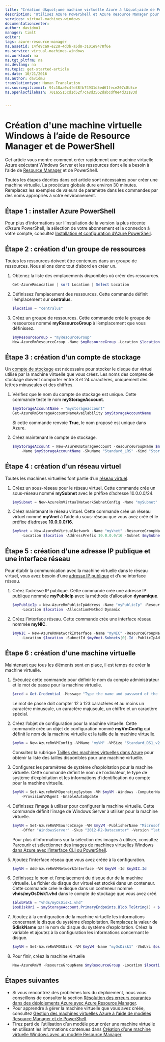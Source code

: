 ```yaml
---
title: "Création d&quot;une machine virtuelle Azure à l&quot;aide de PowerShell | Microsoft Docs"
description: "Utilisez Azure PowerShell et Azure Resource Manager pour créer facilement une machine virtuelle exécutant Windows Server."
services: virtual-machines-windows
documentationcenter: 
author: davidmu1
manager: timlt
editor: 
tags: azure-resource-manager
ms.assetid: 14fe9ca9-e228-4d3b-a5d8-3101e9478f6e
ms.service: virtual-machines-windows
ms.workload: na
ms.tgt_pltfrm: na
ms.devlang: na
ms.topic: get-started-article
ms.date: 10/21/2016
ms.author: davidmu
translationtype: Human Translation
ms.sourcegitcommit: 94c18aa0c4fe38fb74931d5ed61fece207c8b5ce
ms.openlocfilehash: 701a5515cd1d52f7ca8d3562dabcdf0e4d31183d


---
```

# <a name="create-a-windows-vm-using-resource-manager-and-powershell"></a>Création d'une machine virtuelle Windows à l’aide de Resource Manager et de PowerShell
Cet article vous montre comment créer rapidement une machine virtuelle Azure exécutant Windows Server et les ressources dont elle a besoin à l’aide de [Resource Manager](../azure-resource-manager/resource-group-overview.md) et de PowerShell. 

Toutes les étapes décrites dans cet article sont nécessaires pour créer une machine virtuelle. La procédure globale dure environ 30 minutes. Remplacez les exemples de valeurs de paramètre dans les commandes par des noms appropriés à votre environnement.

## <a name="step-1-install-azure-powershell"></a>Étape 1 : installer Azure PowerShell
Pour plus d’informations sur l’installation de la version la plus récente d’Azure PowerShell, la sélection de votre abonnement et la connexion à votre compte, consultez [Installation et configuration d’Azure PowerShell](/powershell/azureps-cmdlets-docs).

## <a name="step-2-create-a-resource-group"></a>Étape 2 : création d'un groupe de ressources
Toutes les ressources doivent être contenues dans un groupe de ressources. Nous allons donc tout d’abord en créer un.  

1. Obtenez la liste des emplacements disponibles où créer des ressources.
   
    ```powershell
    Get-AzureRmLocation | sort Location | Select Location
    ```
2. Définissez l’emplacement des ressources. Cette commande définit l’emplacement sur **centralus**.
   
    ```powershell
    $location = "centralus"
    ```
3. Créez un groupe de ressources. Cette commande crée le groupe de ressources nommé **myResourceGroup** à l’emplacement que vous définissez.
   
    ```powershell
    $myResourceGroup = "myResourceGroup"
    New-AzureRmResourceGroup -Name $myResourceGroup -Location $location
    ```

## <a name="step-3-create-a-storage-account"></a>Étape 3 : création d’un compte de stockage
Un [compte de stockage](../storage/storage-introduction.md) est nécessaire pour stocker le disque dur virtuel utilisé par la machine virtuelle que vous créez. Les noms des comptes de stockage doivent comporter entre 3 et 24 caractères, uniquement des lettres minuscules et des chiffres.

1. Vérifiez que le nom du compte de stockage est unique. Cette commande teste le nom **myStorageAccount**.
   
    ```powershell
    $myStorageAccountName = "mystorageaccount"
    Get-AzureRmStorageAccountNameAvailability $myStorageAccountName
    ```
   
    Si cette commande renvoie **True**, le nom proposé est unique dans Azure. 
2. Créez maintenant le compte de stockage.
   
    ```powershell    
    $myStorageAccount = New-AzureRmStorageAccount -ResourceGroupName $myResourceGroup `
        -Name $myStorageAccountName -SkuName "Standard_LRS" -Kind "Storage" -Location $location
    ```

## <a name="step-4-create-a-virtual-network"></a>Étape 4 : création d'un réseau virtuel
Toutes les machines virtuelles font partie d’un [réseau virtuel](../virtual-network/virtual-networks-overview.md).

1. Créez un sous-réseau pour le réseau virtuel. Cette commande crée un sous-réseau nommé **mySubnet** avec le préfixe d’adresse 10.0.0.0/24.
   
    ```powershell
    $mySubnet = New-AzureRmVirtualNetworkSubnetConfig -Name "mySubnet" -AddressPrefix 10.0.0.0/24
    ```
2. Créez maintenant le réseau virtuel. Cette commande crée un réseau virtuel nommé **myVnet** à l’aide du sous-réseau que vous avez créé et le préfixe d’adresse **10.0.0.0/16**.
   
    ```powershell
    $myVnet = New-AzureRmVirtualNetwork -Name "myVnet" -ResourceGroupName $myResourceGroup `
        -Location $location -AddressPrefix 10.0.0.0/16 -Subnet $mySubnet
    ```

## <a name="step-5-create-a-public-ip-address-and-network-interface"></a>Étape 5 : création d'une adresse IP publique et une interface réseau
Pour établir la communication avec la machine virtuelle dans le réseau virtuel, vous avez besoin d’une [adresse IP publique](../virtual-network/virtual-network-ip-addresses-overview-arm.md) et d’une interface réseau.

1. Créez l’adresse IP publique. Cette commande crée une adresse IP publique nommée **myPublicIp** avec la méthode d’allocation **dynamique**.
   
    ```powershell
    $myPublicIp = New-AzureRmPublicIpAddress -Name "myPublicIp" -ResourceGroupName $myResourceGroup `
        -Location $location -AllocationMethod Dynamic
    ```
2. Créez l’interface réseau. Cette commande crée une interface réseau nommée **myNIC**.
   
    ```powershell
    $myNIC = New-AzureRmNetworkInterface -Name "myNIC" -ResourceGroupName $myResourceGroup `
        -Location $location -SubnetId $myVnet.Subnets[0].Id -PublicIpAddressId $myPublicIp.Id
    ```

## <a name="step-6-create-a-virtual-machine"></a>Étape 6 : création d'une machine virtuelle
Maintenant que tous les éléments sont en place, il est temps de créer la machine virtuelle.

1. Exécutez cette commande pour définir le nom du compte administrateur et le mot de passe pour la machine virtuelle.

    ```powershell
    $cred = Get-Credential -Message "Type the name and password of the local administrator account."
    ```
   
    Le mot de passe doit compter 12 à 123 caractères et au moins un caractère minuscule, un caractère majuscule, un chiffre et un caractère spécial. 
2. Créez l’objet de configuration pour la machine virtuelle. Cette commande crée un objet de configuration nommé **myVmConfig** qui définit le nom de la machine virtuelle et la taille de la machine virtuelle.
   
    ```powershell
    $myVm = New-AzureRmVMConfig -VMName "myVM" -VMSize "Standard_DS1_v2"
    ```
   
    Consultez la rubrique [Tailles des machines virtuelles dans Azure](virtual-machines-windows-sizes.md?toc=%2fazure%2fvirtual-machines%2fwindows%2ftoc.json) pour obtenir la liste des tailles disponibles pour une machine virtuelle.
3. Configurez les paramètres de système d’exploitation pour la machine virtuelle. Cette commande définit le nom de l’ordinateur, le type de système d’exploitation et les informations d’identification du compte pour la machine virtuelle.
   
    ```powershell
    $myVM = Set-AzureRmVMOperatingSystem -VM $myVM -Windows -ComputerName "myVM" -Credential $cred `
        -ProvisionVMAgent -EnableAutoUpdate
    ```
4. Définissez l’image à utiliser pour configurer la machine virtuelle. Cette commande définit l’image de Windows Server à utiliser pour la machine virtuelle. 
   
    ```powershell
    $myVM = Set-AzureRmVMSourceImage -VM $myVM -PublisherName "MicrosoftWindowsServer" `
        -Offer "WindowsServer" -Skus "2012-R2-Datacenter" -Version "latest"
    ```
   
    Pour plus d’informations sur la sélection des images à utiliser, consultez [Parcourir et sélectionner des images de machines virtuelles Windows dans Azure avec l’interface CLI ou PowerShell](virtual-machines-windows-cli-ps-findimage.md?toc=%2fazure%2fvirtual-machines%2fwindows%2ftoc.json).
5. Ajoutez l'interface réseau que vous avez créée à la configuration.
   
    ```powershell
    $myVM = Add-AzureRmVMNetworkInterface -VM $myVM -Id $myNIC.Id
    ```
6. Définissez le nom et l’emplacement du disque dur de la machine virtuelle. Le fichier du disque dur virtuel est stocké dans un conteneur. Cette commande crée le disque dans un conteneur nommé **vhds/myOsDisk1.vhd** dans le compte de stockage que vous avez créé.
   
    ```powershell
    $blobPath = "vhds/myOsDisk1.vhd"
    $osDiskUri = $myStorageAccount.PrimaryEndpoints.Blob.ToString() + $blobPath
    ```
7. Ajoutez à la configuration de la machine virtuelle les informations concernant le disque du système d’exploitation. Remplacez la valeur de **$diskName** par le nom du disque du système d’exploitation. Créez la variable et ajoutez à la configuration les informations concernant le disque.
   
    ```powershell
    $myVM = Set-AzureRmVMOSDisk -VM $myVM -Name "myOsDisk1" -VhdUri $osDiskUri -CreateOption fromImage
    ```
8. Pour finir, créez la machine virtuelle
   
    ```powershell
    New-AzureRmVM -ResourceGroupName $myResourceGroup -Location $location -VM $myVM
    ```

## <a name="next-steps"></a>Étapes suivantes
* Si vous rencontrez des problèmes lors du déploiement, nous vous conseillons de consulter la section [Résolution des erreurs courantes dans des déploiements Azure avec Azure Resource Manager](../azure-resource-manager/resource-manager-common-deployment-errors.md).
* Pour apprendre à gérer la machine virtuelle que vous avez créée, consultez [Gestion des machines virtuelles Azure à l’aide de modèles Resource Manager et de PowerShell](virtual-machines-windows-ps-manage.md?toc=%2fazure%2fvirtual-machines%2fwindows%2ftoc.json).
* Tirez parti de l’utilisation d’un modèle pour créer une machine virtuelle en utilisant les informations contenues dans [Création d’une machine virtuelle Windows avec un modèle Resource Manager](virtual-machines-windows-ps-template.md?toc=%2fazure%2fvirtual-machines%2fwindows%2ftoc.json)




<!--HONumber=Jan17_HO2-->


